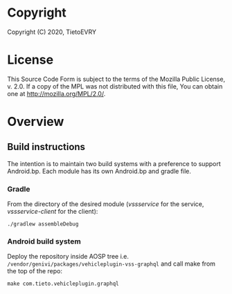 # Copyright
Copyright (C) 2020, TietoEVRY

# License
This Source Code Form is subject to the terms of the Mozilla Public License, v. 2.0. If a copy of the MPL was not distributed with this file, You can obtain one at http://mozilla.org/MPL/2.0/.

# Overview
## Build instructions
The intention is to maintain two build systems with a preference to support Android.bp.
Each module has its own Android.bp and gradle file.

### Gradle
From the directory of the desired module (_vssservice_ for the service, _vssservice-client_ for the client):
```
./gradlew assembleDebug
```

### Android build system

Deploy the repository inside AOSP tree i.e. `/vendor/genivi/packages/vehicleplugin-vss-graphql` and call make from the top of the repo:
```
make com.tieto.vehicleplugin.graphql
```
